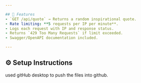 ```yaml
---

## 🚀 Features
- `GET /api/quote` → Returns a random inspirational quote.
- Rate limiting: **5 requests per IP per minute**.
- Logs each request with IP and response status.
- Returns `429 Too Many Requests` if limit exceeded.
- Swagger/OpenAPI documentation included.

---
```


## ⚙️ Setup Instructions
used gitHub desktop to push the files into github.
